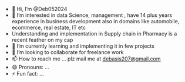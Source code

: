 - 👋 Hi, I’m @Deb052024
- 👀 I’m interested in data Science, management , have 14 plus years experience in business development also in domains like automobile, ecommerce, real estate, IT etc
- Understanding and implementation in Supply chain in Pharmacy is a recent feather on my cap
- 🌱 I’m currently learning and implementing it in few projects 
- 💞️ I’m looking to collaborate for freelance work 
- 📫 How to reach me ... plz mail me at debasis207@gmail.com
- 😄 Pronouns: ...
- ⚡ Fun fact: ...

<!---
Deb052024/Deb052024 is a ✨ special ✨ repository because its `README.md` (this file) appears on your GitHub profile.
You can click the Preview link to take a look at your changes.
--->
